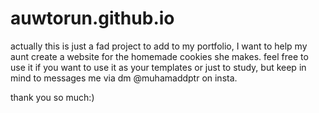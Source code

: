 # auwtorun.github.io
actually this is just a fad project to add to my portfolio, I want to help my aunt create a website for the homemade cookies she makes.
feel free to use it if you want to use it as your templates or just to study, but keep in mind to messages me via dm @muhamaddptr on insta.

thank you so much:)
